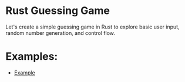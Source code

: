 # Rust Guessing Game

Let's create a simple guessing game in Rust to explore basic user input, random number generation, and control flow.

# Examples:

- [Example](src/main.rs)
